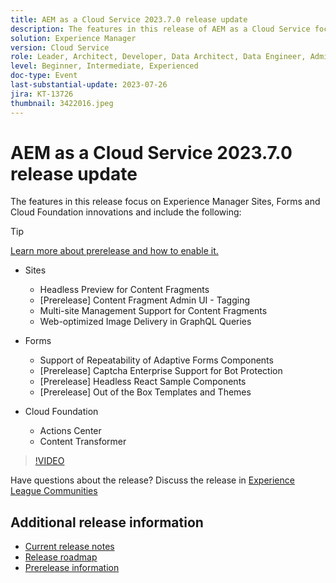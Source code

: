 ```yaml
---
title: AEM as a Cloud Service 2023.7.0 release update 
description: The features in this release of AEM as a Cloud Service focus on Experience Manager Sites, Forms and Cloud Foundation innovations.
solution: Experience Manager
version: Cloud Service
role: Leader, Architect, Developer, Data Architect, Data Engineer, Admin, User
level: Beginner, Intermediate, Experienced
doc-type: Event
last-substantial-update: 2023-07-26
jira: KT-13726
thumbnail: 3422016.jpeg
---
```


# AEM as a Cloud Service 2023.7.0 release update 

The features in this release focus on Experience Manager Sites, Forms and Cloud Foundation innovations and include the following:

>[!TIP]
>
>[Learn more about prerelease and how to enable it.](https://experienceleague.adobe.com/docs/experience-manager-cloud-service/content/release-notes/prerelease.html)

* Sites
  * Headless Preview for Content Fragments
  * [Prerelease] Content Fragment Admin UI - Tagging 
  * Multi-site Management Support for Content Fragments
  * Web-optimized Image Delivery in GraphQL Queries

* Forms
  * Support of Repeatability of Adaptive Forms Components
  * [Prerelease] Captcha Enterprise Support for Bot Protection
  * [Prerelease] Headless React Sample Components
  * [Prerelease] Out of the Box Templates and Themes

* Cloud Foundation
  * Actions Center
  * Content Transformer

>[!VIDEO](https://video.tv.adobe.com/v/3422016/?learn=on)


Have questions about the release?  Discuss the release in [Experience League Communities](https://adobe.ly/3Y6CC6J)

## Additional release information

* [Current release notes](https://experienceleague.adobe.com/docs/experience-manager-cloud-service/content/release-notes/home.html)
* [Release roadmap](https://experienceleague.adobe.com/docs/experience-manager-release-information/aem-release-updates/update-releases-roadmap.html)
* [Prerelease information](https://experienceleague.adobe.com/docs/experience-manager-cloud-service/content/release-notes/prerelease.html)